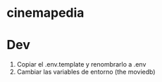 # cinemapedia

# Dev

1. Copiar el .env.template y renombrarlo a .env
2. Cambiar las variables de entorno (the moviedb)
